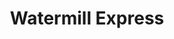 ---
title: "Watermill Express"
url: /phoenix/watermill-express-north-15th-avenue/
shop: beverages
---
